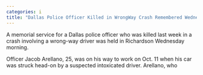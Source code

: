 ```yaml
---
categories: i
title: "Dallas Police Officer Killed in WrongWay Crash Remembered Wednesday"
---
```


A memorial service for a Dallas police officer who was killed last week in a crash involving a wrong-way driver was held in Richardson Wednesday morning.



Officer Jacob Arellano, 25, was on his way to work on Oct. 11 when his car was struck head-on by a suspected intoxicated driver. Arellano, who